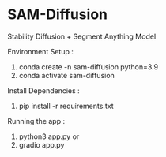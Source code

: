 # SAM-Diffusion
Stability Diffusion + Segment Anything Model

Environment Setup : 
1. conda create -n sam-diffusion python=3.9
2. conda activate sam-diffusion

Install Dependencies : 
1. pip install -r requirements.txt

Running the app : 

1. python3 app.py
or
2. gradio app.py